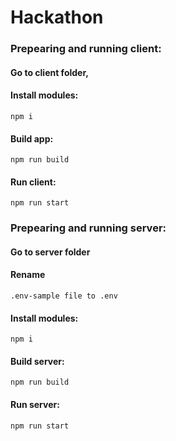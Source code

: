 # Hackathon

### Prepearing and running client:

#### Go to client folder,
#### Install modules:

```
npm i 
```

#### Build app:

```
npm run build 
```

#### Run client:

```
npm run start
```

### Prepearing and running server:

#### Go to server folder

#### Rename 

```
.env-sample file to .env
```
#### Install modules:

``` 
npm i
```

#### Build server:
```
npm run build
```
#### Run server: 
```
npm run start
```
